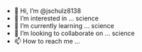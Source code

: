 - 👋 Hi, I’m @jschulz8138
- 👀 I’m interested in ... science
- 🌱 I’m currently learning ... science
- 💞️ I’m looking to collaborate on ... science
- 📫 How to reach me ...

<!---
jschulz8138/jschulz8138 is a ✨ special ✨ repository because its `README.md` (this file) appears on your GitHub profile.
You can click the Preview link to take a look at your changes.
--->
